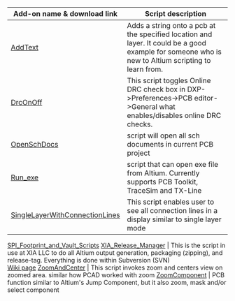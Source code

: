 Add-on name & download link | Script description
--- | ---
[AddText](https://minhaskamal.github.io/DownGit/#/home?url=https://github.com/Altium-Designer-addons/scripts-libraries/tree/master/Scripts+-+Examples/AddText) | Adds a string onto a pcb at the specified location and layer. It could be a good example for someone who is new to Altium scripting to learn from.
[DrcOnOff](https://minhaskamal.github.io/DownGit/#/home?url=https://github.com/Altium-Designer-addons/scripts-libraries/tree/master/Scripts+-+Examples/DrcOnOff) | This script toggles Online DRC check box in DXP->Preferences->PCB editor->General what enables/disables online DRC checks.
[OpenSchDocs](https://minhaskamal.github.io/DownGit/#/home?url=https://github.com/Altium-Designer-addons/scripts-libraries/tree/master/Scripts+-+Examples/OpenSchDocs) | script will open all sch documents in current PCB project
[Run_exe](https://minhaskamal.github.io/DownGit/#/home?url=https://github.com/Altium-Designer-addons/scripts-libraries/tree/master/Scripts+-+Examples/Run_exe) | script that can open exe file from Altium. Currently supports PCB Toolkit, TraceSim and TX-Line
[SingleLayerWithConnectionLines](https://minhaskamal.github.io/DownGit/#/home?url=https://github.com/Altium-Designer-addons/scripts-libraries/tree/master/Scripts+-+Examples/SingleLayerWithConnectionLines) | This script enables user to see all connection lines in a display similar to single layer mode
[SPI_Footprint_and_Vault_Scripts](https://minhaskamal.github.io/DownGit/#/home?url=https://github.com/Altium-Designer-addons/scripts-libraries/tree/master/Scripts+-+Examples/SPI_Footprint_and_Vault_Scripts)
[XIA_Release_Manager](https://minhaskamal.github.io/DownGit/#/home?url=https://github.com/Altium-Designer-addons/scripts-libraries/tree/master/Scripts+-+Examples/XIA_Release_Manager) | This is the script in use at XIA LLC to do all Altium output generation, packaging (zipping), and release-tag. Everything is done within Subversion (SVN)<br>[Wiki page](https://github.com/Altium-Designer-addons/scripts-libraries/wiki/Release_Manager)
[ZoomAndCenter](https://minhaskamal.github.io/DownGit/#/home?url=https://github.com/Altium-Designer-addons/scripts-libraries/tree/master/Scripts+-+Examples/ZoomAndCenter) | This script invokes zoom and centers view on zoomed area. similar how PCAD worked with zoom
[ZoomComponent](https://minhaskamal.github.io/DownGit/#/home?url=https://github.com/Altium-Designer-addons/scripts-libraries/tree/master/Scripts+-+Examples/ZoomComponent) | PCB function similar to Altium's Jump Component, but it also zoom, mask and/or select component
